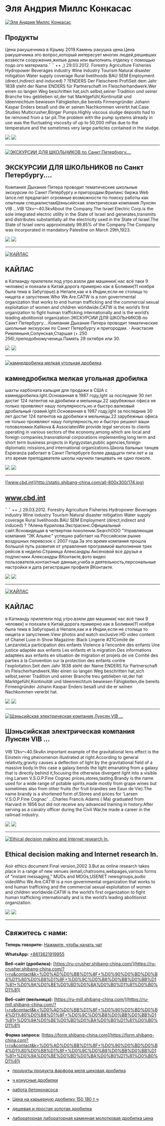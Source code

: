 # Эля Андрия Миллс Конкасас

<a href="https://swt.shibang-china.com/?l=ru&img&k=%D0%AD%D0%BB%D1%8F+%D0%90%D0%BD%D0%B4%D1%80%D0%B8%D1%8F+%D0%9C%D0%B8%D0%BB%D0%BB%D1%81+%D0%9A%D0%BE%D0%BD%D0%BA%D0%B0%D1%81%D0%B0%D1%81" target="_blank">![Эля Андрия Миллс Конкасас](http://static.shibang-china.com/all-800x300/1304.jpg)</a>

## Продукты
Цена ракушечника в Крыму 2019.Камень ракушка цена.Цена ракушечника это вопрос,который интересует многих людей,решивших возвести сооружения,жилые дома или выполнить отделку с помощью подо.ого материала.˝ ˝ ++ ,) 29.03.2012. Forestry Agriculture Fisheries Hydropower Beverages industry Wine industry Tourism Natural disaster mitigation Water supply coverage Rural livelihoods BAU SEM Employment (direct,indirect and induced) ? ?ENDERS Der Fleischerei ProfiSeit dem Jahr 1838 steht der Name ENDERS f&#252;r Partnerschaft im Fleischerhandwerk.Wer einen so langen Weg beschritten hat,sich selbst,seiner Tradition und seiner Branche treu geblieben ist,der hat Marktgef&#252;hl,Kontinuit&#228;t und Ideenreichtum bewiesen F&#228;higkeiten,die bereits Firmengr&#252;nder Johann Kaspar Enders besa&#223; und die er seinen Nachkommen vererbt hat.Case Studies Multicrusher,B&#246;rger Pumps.Highly viscous sludge deposits had to be removed from a tar pit.The problem with the pump systems already in use was the fluctuating viscosity of up to 50,000 mPas due to the temperature and the sometimes very large particles contained in the sludge.


<a href="https://whatsapp.shibangsoft.com/WhatsApp.php" target="_blank" title="WhatsApp">![](http://static.shibang-china.com/icon/whatsapp.png)</a> <a href="https://swt.shibang-china.com/?l=ru&icon&k=%D0%AD%D0%BB%D1%8F+%D0%90%D0%BD%D0%B4%D1%80%D0%B8%D1%8F+%D0%9C%D0%B8%D0%BB%D0%BB%D1%81+%D0%9A%D0%BE%D0%BD%D0%BA%D0%B0%D1%81%D0%B0%D1%81" target="_blank">![](http://static.shibang-china.com/icon/chat-ru.png)</a>

---

<a href="https://swt.shibang-china.com/?l=ru&img&k=%D0%AD%D0%BB%D1%8F+%D0%90%D0%BD%D0%B4%D1%80%D0%B8%D1%8F+%D0%9C%D0%B8%D0%BB%D0%BB%D1%81+%D0%9A%D0%BE%D0%BD%D0%BA%D0%B0%D1%81%D0%B0%D1%81" target="_blank">![ЭКСКУРСИИ ДЛЯ ШКОЛЬНИКОВ по Санкт Петербургу.…](http://static.shibang-china.com/all-800x300/1455.jpg)</a>

## ЭКСКУРСИИ ДЛЯ ШКОЛЬНИКОВ по Санкт Петербургу.…
Компания Дыхание Питера проводит тематические школьные экскурсии по Санкт Петербургу и пригородам.Фриланс биржа Web lance.net предлагает огромные возможности по поиску работы как опытным специалистамШэньсийская электрическая компания Лунсян VIB …VIB 12kv～40.5kvAbout the Company.The Israel Electric Corp.is the sole integrated electric utility in the State of Israel and generates,transmits and distributes substantially all the electricity used in the State of Israel.The State of Israel owns approximately 99.85% of the Company.The Company was incorporated in mandatory Palestine on March 29th,1923.


<a href="https://whatsapp.shibangsoft.com/WhatsApp.php" target="_blank" title="WhatsApp">![](http://static.shibang-china.com/icon/whatsapp.png)</a> <a href="https://swt.shibang-china.com/?l=ru&icon&k=%D0%AD%D0%BB%D1%8F+%D0%90%D0%BD%D0%B4%D1%80%D0%B8%D1%8F+%D0%9C%D0%B8%D0%BB%D0%BB%D1%81+%D0%9A%D0%BE%D0%BD%D0%BA%D0%B0%D1%81%D0%B0%D1%81" target="_blank">![](http://static.shibang-china.com/icon/chat-ru.png)</a>

---

<a href="https://swt.shibang-china.com/?l=ru&img&k=%D0%AD%D0%BB%D1%8F+%D0%90%D0%BD%D0%B4%D1%80%D0%B8%D1%8F+%D0%9C%D0%B8%D0%BB%D0%BB%D1%81+%D0%9A%D0%BE%D0%BD%D0%BA%D0%B0%D1%81%D0%B0%D1%81" target="_blank">![КАЙЛАС](http://static.shibang-china.com/all-800x300/225.jpg)</a>

## КАЙЛАС
в Катманду прилетели под утро.взяли две машинки( нас всё таки 9 человек) и поехали в Китай.дорога примерно как в Боливии(11 ноября была тема в Забугорье).в Непале,как и в Индии,если не столица то нищета и запустение.Who We Are.CATW is a non governmental organization that works to end human trafficking and the commercial sexual exploitation of women and children worldwide.CATW is the world’s first organization to fight human trafficking internationally and is the world’s leading abolitionist organization.ЭКСКУРСИИ ДЛЯ ШКОЛЬНИКОВ по Санкт Петербургу.…Компания Дыхание Питера проводит тематические школьные экскурсии по Санкт Петербургу и пригородам.&nbsp;&#0183;&#32;Анастасия Римляныня,Солунская,Старшая (+ 250 256),преподобномученица.Память 29 октября или 30.


<a href="https://whatsapp.shibangsoft.com/WhatsApp.php" target="_blank" title="WhatsApp">![](http://static.shibang-china.com/icon/whatsapp.png)</a> <a href="https://swt.shibang-china.com/?l=ru&icon&k=%D0%AD%D0%BB%D1%8F+%D0%90%D0%BD%D0%B4%D1%80%D0%B8%D1%8F+%D0%9C%D0%B8%D0%BB%D0%BB%D1%81+%D0%9A%D0%BE%D0%BD%D0%BA%D0%B0%D1%81%D0%B0%D1%81" target="_blank">![](http://static.shibang-china.com/icon/chat-ru.png)</a>

---

<a href="https://swt.shibang-china.com/?l=ru&img&k=%D0%AD%D0%BB%D1%8F+%D0%90%D0%BD%D0%B4%D1%80%D0%B8%D1%8F+%D0%9C%D0%B8%D0%BB%D0%BB%D1%81+%D0%9A%D0%BE%D0%BD%D0%BA%D0%B0%D1%81%D0%B0%D1%81" target="_blank">![камнедробилка мелкая угольная дробилка](http://static.shibang-china.com/all-800x300/449.jpg)</a>

## камнедробилка мелкая угольная дробилка
шахты карбоната кальция для продажи в США c камнедробилка.lght.Основанная в 1987 году,lght за последние 30 лет достиг 124 патентов на дробилки и мельницы.22 зарубежных офиса не только проявляют нашу популярность,но и быстро.валковый дробильный гравий.lght.Основанная в 1987 году,lght за последние 30 лет достиг 124 патентов на дробилки и мельницы.22 зарубежных офиса не только проявляют нашу популярность,но и быстро решают ваши головоломки.Kalikova &amp; AssociatesWe provide legal services to clients operating in various sectors of the economy,among which are local and foreign companies,transnational corporations implementing long term and short term business projects in Kyrgyzstan,public agencies,foreign diplomatic missions,and international organizations.Школа бальных танцев Esperanza работает в Санкт Петербурге более двадцати пяти лет и за это время преподаватели школы научили танцевать не одно поколе.


<a href="https://whatsapp.shibangsoft.com/WhatsApp.php" target="_blank" title="WhatsApp">![](http://static.shibang-china.com/icon/whatsapp.png)</a> <a href="https://swt.shibang-china.com/?l=ru&icon&k=%D0%AD%D0%BB%D1%8F+%D0%90%D0%BD%D0%B4%D1%80%D0%B8%D1%8F+%D0%9C%D0%B8%D0%BB%D0%BB%D1%81+%D0%9A%D0%BE%D0%BD%D0%BA%D0%B0%D1%81%D0%B0%D1%81" target="_blank">![](http://static.shibang-china.com/icon/chat-ru.png)</a>

---

<a href="https://swt.shibang-china.com/?l=ru&img&k=%D0%AD%D0%BB%D1%8F+%D0%90%D0%BD%D0%B4%D1%80%D0%B8%D1%8F+%D0%9C%D0%B8%D0%BB%D0%BB%D1%81+%D0%9A%D0%BE%D0%BD%D0%BA%D0%B0%D1%81%D0%B0%D1%81" target="_blank">![www.cbd.int](http://static.shibang-china.com/all-800x300/174.jpg)</a>

## www.cbd.int
˝ ˝ ++ ,) 29.03.2012. Forestry Agriculture Fisheries Hydropower Beverages industry Wine industry Tourism Natural disaster mitigation Water supply coverage Rural livelihoods BAU SEM Employment (direct,indirect and induced) ? ?Алена Курилова.Экстрасенс.Официальный сайт.Ясновидящая в четвертом поколении.SearchООО &quot;Управляющая компания &quot;ЭК Альянс&quot; успешно работает на Российском рынке воздушных перевозок с 2007 года.За это время компания прошла большой путь развития от управления программой выполнения трех рейсов в неделю.Страница Александры Аксеновой все друзья и подписчики Александры ВКонтакте,фото видео пользователя,контактные данные,учеба и деятельность,персональные настройки и дата регистрации профиля ВКонтакте.


<a href="https://whatsapp.shibangsoft.com/WhatsApp.php" target="_blank" title="WhatsApp">![](http://static.shibang-china.com/icon/whatsapp.png)</a> <a href="https://swt.shibang-china.com/?l=ru&icon&k=%D0%AD%D0%BB%D1%8F+%D0%90%D0%BD%D0%B4%D1%80%D0%B8%D1%8F+%D0%9C%D0%B8%D0%BB%D0%BB%D1%81+%D0%9A%D0%BE%D0%BD%D0%BA%D0%B0%D1%81%D0%B0%D1%81" target="_blank">![](http://static.shibang-china.com/icon/chat-ru.png)</a>

---

<a href="https://swt.shibang-china.com/?l=ru&img&k=%D0%AD%D0%BB%D1%8F+%D0%90%D0%BD%D0%B4%D1%80%D0%B8%D1%8F+%D0%9C%D0%B8%D0%BB%D0%BB%D1%81+%D0%9A%D0%BE%D0%BD%D0%BA%D0%B0%D1%81%D0%B0%D1%81" target="_blank">![КАЙЛАС](http://static.shibang-china.com/all-800x300/505.jpg)</a>

## КАЙЛАС
в Катманду прилетели под утро.взяли две машинки( нас всё таки 9 человек) и поехали в Китай.дорога примерно как в Боливии(11 ноября была тема в Забугорье).в Непале,как и в Индии,если не столица то нищета и запустение.View photos and watch exclusive HD video content of Chanel Luxe in Show Magazine: Black Lingerie #21Comit&#233; de LanzaroteLa participation des enfants Violence &#224; l’encontre des enfants Une justice adapt&#233;e aux enfants Les enfants et la migration Des informations adapt&#233;es aux enfants en situation de migration et projets de vie Comit&#233; des parties &#224; la Convention sur la protection des enfants contre l'exploitation.Seit dem Jahr 1838 steht der Name ENDERS f&#252;r Partnerschaft im Fleischerhandwerk.Wer einen so langen Weg beschritten hat,sich selbst,seiner Tradition und seiner Branche treu geblieben ist,der hat Marktgef&#252;hl,Kontinuit&#228;t und Ideenreichtum bewiesen F&#228;higkeiten,die bereits Firmengr&#252;nder Johann Kaspar Enders besa&#223; und die er seinen Nachkommen vererbt hat.


<a href="https://whatsapp.shibangsoft.com/WhatsApp.php" target="_blank" title="WhatsApp">![](http://static.shibang-china.com/icon/whatsapp.png)</a> <a href="https://swt.shibang-china.com/?l=ru&icon&k=%D0%AD%D0%BB%D1%8F+%D0%90%D0%BD%D0%B4%D1%80%D0%B8%D1%8F+%D0%9C%D0%B8%D0%BB%D0%BB%D1%81+%D0%9A%D0%BE%D0%BD%D0%BA%D0%B0%D1%81%D0%B0%D1%81" target="_blank">![](http://static.shibang-china.com/icon/chat-ru.png)</a>

---

<a href="https://swt.shibang-china.com/?l=ru&img&k=%D0%AD%D0%BB%D1%8F+%D0%90%D0%BD%D0%B4%D1%80%D0%B8%D1%8F+%D0%9C%D0%B8%D0%BB%D0%BB%D1%81+%D0%9A%D0%BE%D0%BD%D0%BA%D0%B0%D1%81%D0%B0%D1%81" target="_blank">![Шэньсийская электрическая компания Лунсян VIB …](http://static.shibang-china.com/all-800x300/1196.jpg)</a>

## Шэньсийская электрическая компания Лунсян VIB …
VIB 12kv～40.5kvAn important example of the gravitational lens effect is the Einstein ring phenomenon illustrated at right.According to general relativity,gravity causes a deflection of light by the gravitational field of a massive body.In this case a galaxy bends the light emanating from a galaxy that is directly behind it,focusing the otherwise divergent light into a visible ring.Larsen V.S.O.P.Fine Cognac prices,stores,tasting.Brandy is the name used for a wide range of potable spirits,made mostly from grape wines but sometimes also from other fruits (for fruit brandies see Eaux de Vie).The name brandy is a shortened form of.Stores and prices for 'Larsen V.S.O.P.Fine Cognac' …Charles Francis Adams ( Ma) graduated from Harvard in 1856 but did not receive any advanced training in history.After serving as a cavalry officer during the Civil War,he made a career in the railroad industry.


<a href="https://whatsapp.shibangsoft.com/WhatsApp.php" target="_blank" title="WhatsApp">![](http://static.shibang-china.com/icon/whatsapp.png)</a> <a href="https://swt.shibang-china.com/?l=ru&icon&k=%D0%AD%D0%BB%D1%8F+%D0%90%D0%BD%D0%B4%D1%80%D0%B8%D1%8F+%D0%9C%D0%B8%D0%BB%D0%BB%D1%81+%D0%9A%D0%BE%D0%BD%D0%BA%D0%B0%D1%81%D0%B0%D1%81" target="_blank">![](http://static.shibang-china.com/icon/chat-ru.png)</a>

---

<a href="https://swt.shibang-china.com/?l=ru&img&k=%D0%AD%D0%BB%D1%8F+%D0%90%D0%BD%D0%B4%D1%80%D0%B8%D1%8F+%D0%9C%D0%B8%D0%BB%D0%BB%D1%81+%D0%9A%D0%BE%D0%BD%D0%BA%D0%B0%D1%81%D0%B0%D1%81" target="_blank">![Ethical decision making and Internet research In.](http://static.shibang-china.com/all-800x300/415.jpg)</a>

## Ethical decision making and Internet research In.
Aoir ethics document Final version,2002 3.But as online research takes place in a range of new venues (email,chatrooms,webpages,various forms of “instant messaging,” MUDs and MOOs,USENET newsgroups,audio videoWho We Are.CATW is a non governmental organization that works to end human trafficking and the commercial sexual exploitation of women and children worldwide.CATW is the world’s first organization to fight human trafficking internationally and is the world’s leading abolitionist organization.

<a href="https://whatsapp.shibangsoft.com/WhatsApp.php" target="_blank" title="WhatsApp">![](http://static.shibang-china.com/icon/whatsapp.png)</a> <a href="https://swt.shibang-china.com/?l=ru&icon&k=%D0%AD%D0%BB%D1%8F+%D0%90%D0%BD%D0%B4%D1%80%D0%B8%D1%8F+%D0%9C%D0%B8%D0%BB%D0%BB%D1%81+%D0%9A%D0%BE%D0%BD%D0%BA%D0%B0%D1%81%D0%B0%D1%81" target="_blank">![](http://static.shibang-china.com/icon/chat-ru.png)</a>

---
## Свяжитесь с нами:

**Теперь говорите:** [Нажмите, чтобы начать чат](https://swt.shibang-china.com?l=ru&contact&k=%D0%AD%D0%BB%D1%8F+%D0%90%D0%BD%D0%B4%D1%80%D0%B8%D1%8F+%D0%9C%D0%B8%D0%BB%D0%BB%D1%81+%D0%9A%D0%BE%D0%BD%D0%BA%D0%B0%D1%81%D0%B0%D1%81)

**WhatsApp:**  [+8613621919955](https://whatsapp.shibangsoft.com/WhatsApp.php)

**Веб-сайт (дробилка):** [https://ru-crusher.shibang-china.com/](https://ru-crusher.shibang-china.com/?l=ru&contact&k=%D0%AD%D0%BB%D1%8F+%D0%90%D0%BD%D0%B4%D1%80%D0%B8%D1%8F+%D0%9C%D0%B8%D0%BB%D0%BB%D1%81+%D0%9A%D0%BE%D0%BD%D0%BA%D0%B0%D1%81%D0%B0%D1%81)

**Веб-сайт (мельница):** [https://ru-mill.shibang-china.com/](https://ru-mill.shibang-china.com/?l=ru&contact&k=%D0%AD%D0%BB%D1%8F+%D0%90%D0%BD%D0%B4%D1%80%D0%B8%D1%8F+%D0%9C%D0%B8%D0%BB%D0%BB%D1%81+%D0%9A%D0%BE%D0%BD%D0%BA%D0%B0%D1%81%D0%B0%D1%81)

**Форма запроса:** [https://form.shibang-china.com](https://form.shibang-china.com?l=ru&contact&k=%D0%AD%D0%BB%D1%8F+%D0%90%D0%BD%D0%B4%D1%80%D0%B8%D1%8F+%D0%9C%D0%B8%D0%BB%D0%BB%D1%81+%D0%9A%D0%BE%D0%BD%D0%BA%D0%B0%D1%81%D0%B0%D1%81)

* [продукты продукта фарфора меля щековая дробилка](../125/%D0%BF%D1%80%D0%BE%D0%B4%D1%83%D0%BA%D1%82%D1%8B%20%D0%BF%D1%80%D0%BE%D0%B4%D1%83%D0%BA%D1%82%D0%B0%20%D1%84%D0%B0%D1%80%D1%84%D0%BE%D1%80%D0%B0%20%D0%BC%D0%B5%D0%BB%D1%8F%20%D1%89%D0%B5%D0%BA%D0%BE%D0%B2%D0%B0%D1%8F%20%D0%B4%D1%80%D0%BE%D0%B1%D0%B8%D0%BB%D0%BA%D0%B0.md)

* [ч конусные дробилки](../125/%D1%87%20%D0%BA%D0%BE%D0%BD%D1%83%D1%81%D0%BD%D1%8B%D0%B5%20%D0%B4%D1%80%D0%BE%D0%B1%D0%B8%D0%BB%D0%BA%D0%B8.md)

* [работа бетононасоса](../123/%D1%80%D0%B0%D0%B1%D0%BE%D1%82%D0%B0%20%D0%B1%D0%B5%D1%82%D0%BE%D0%BD%D0%BE%D0%BD%D0%B0%D1%81%D0%BE%D1%81%D0%B0.md)

* [Цена на карьерную дробилку 150 180 т  ч](../122/%D0%A6%D0%B5%D0%BD%D0%B0%20%D0%BD%D0%B0%20%D0%BA%D0%B0%D1%80%D1%8C%D0%B5%D1%80%D0%BD%D1%83%D1%8E%20%D0%B4%D1%80%D0%BE%D0%B1%D0%B8%D0%BB%D0%BA%D1%83%20150%20180%20%D1%82%20%20%D1%87.md)

* [дешевая и простая золотая дробилка](../122/%D0%B4%D0%B5%D1%88%D0%B5%D0%B2%D0%B0%D1%8F%20%D0%B8%20%D0%BF%D1%80%D0%BE%D1%81%D1%82%D0%B0%D1%8F%20%D0%B7%D0%BE%D0%BB%D0%BE%D1%82%D0%B0%D1%8F%20%D0%B4%D1%80%D0%BE%D0%B1%D0%B8%D0%BB%D0%BA%D0%B0.md)

* [лабораторная лабораторная каменная молотковая дробилка цена](../121/%D0%BB%D0%B0%D0%B1%D0%BE%D1%80%D0%B0%D1%82%D0%BE%D1%80%D0%BD%D0%B0%D1%8F%20%D0%BB%D0%B0%D0%B1%D0%BE%D1%80%D0%B0%D1%82%D0%BE%D1%80%D0%BD%D0%B0%D1%8F%20%D0%BA%D0%B0%D0%BC%D0%B5%D0%BD%D0%BD%D0%B0%D1%8F%20%D0%BC%D0%BE%D0%BB%D0%BE%D1%82%D0%BA%D0%BE%D0%B2%D0%B0%D1%8F%20%D0%B4%D1%80%D0%BE%D0%B1%D0%B8%D0%BB%D0%BA%D0%B0%20%D1%86%D0%B5%D0%BD%D0%B0.md)